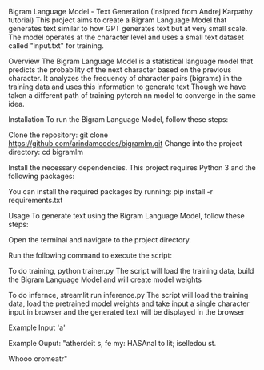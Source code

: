 Bigram Language Model - Text Generation (Insipred from Andrej Karpathy tutorial)
This project aims to create a Bigram Language Model that generates text similar to how GPT generates text but at very small scale. The model operates at the character level and uses a small text dataset called "input.txt" for training.

Overview
The Bigram Language Model is a statistical language model that predicts the probability of the next character based on the previous character. It analyzes the frequency of character pairs (bigrams) in the training data and uses this information to generate text Though we have taken a different path of training pytorch nn model to converge in the same idea.

Installation
To run the Bigram Language Model, follow these steps:

Clone the repository:
git clone https://github.com/arindamcodes/bigramlm.git
Change into the project directory:
cd bigramlm

Install the necessary dependencies. This project requires Python 3 and the following packages:

You can install the required packages by running:
pip install -r requirements.txt

Usage
To generate text using the Bigram Language Model, follow these steps:

Open the terminal and navigate to the project directory.

Run the following command to execute the script:

To do training,
python trainer.py
The script will load the training data, build the Bigram Language Model and will create model weights

To do infernce,
streamlit run inference.py
The script will load the training data, load the pretrained model weights and take input a single character input in browser and the generated text will be displayed in the browser

Example Input
'a'


Example Ouput:
"atherdeit s, fe my: HASAnal to lit; iselledou st.

Whooo oromeatr"


